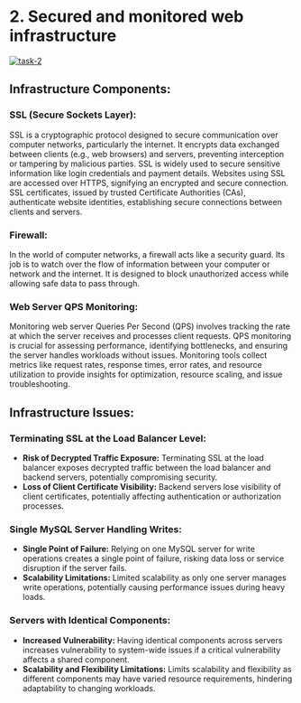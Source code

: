# 2. Secured and monitored web infrastructure

<a href="https://ibb.co/ydpFJby"><img src="https://i.ibb.co/TY1M5F8/task-2.png" alt="task-2" border="0"></a>

## Infrastructure Components:

### SSL (Secure Sockets Layer):
SSL is a cryptographic protocol designed to secure communication over computer networks, particularly the internet. It encrypts data exchanged between clients (e.g., web browsers) and servers, preventing interception or tampering by malicious parties. SSL is widely used to secure sensitive information like login credentials and payment details. Websites using SSL are accessed over HTTPS, signifying an encrypted and secure connection. SSL certificates, issued by trusted Certificate Authorities (CAs), authenticate website identities, establishing secure connections between clients and servers.

### Firewall:
In the world of computer networks, a firewall acts like a security guard. Its job is to watch over the flow of information between your computer or network and the internet. It is designed to block unauthorized access while allowing safe data to pass through.

### Web Server QPS Monitoring:
Monitoring web server Queries Per Second (QPS) involves tracking the rate at which the server receives and processes client requests. QPS monitoring is crucial for assessing performance, identifying bottlenecks, and ensuring the server handles workloads without issues. Monitoring tools collect metrics like request rates, response times, error rates, and resource utilization to provide insights for optimization, resource scaling, and issue troubleshooting.

## Infrastructure Issues:

### Terminating SSL at the Load Balancer Level:
- **Risk of Decrypted Traffic Exposure:** Terminating SSL at the load balancer exposes decrypted traffic between the load balancer and backend servers, potentially compromising security.
- **Loss of Client Certificate Visibility:** Backend servers lose visibility of client certificates, potentially affecting authentication or authorization processes.

### Single MySQL Server Handling Writes:
- **Single Point of Failure:** Relying on one MySQL server for write operations creates a single point of failure, risking data loss or service disruption if the server fails.
- **Scalability Limitations:** Limited scalability as only one server manages write operations, potentially causing performance issues during heavy loads.

### Servers with Identical Components:
- **Increased Vulnerability:** Having identical components across servers increases vulnerability to system-wide issues if a critical vulnerability affects a shared component.
- **Scalability and Flexibility Limitations:** Limits scalability and flexibility as different components may have varied resource requirements, hindering adaptability to changing workloads.
